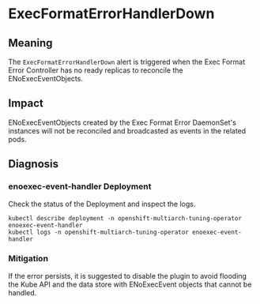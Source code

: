 # ExecFormatErrorHandlerDown

## Meaning

The `ExecFormatErrorHandlerDown` alert is triggered when the Exec Format Error Controller has no ready replicas to reconcile
the ENoExecEventObjects.

## Impact

ENoExecEventObjects created by the Exec Format Error DaemonSet's instances will not be reconciled and broadcasted as events
in the related pods.

## Diagnosis

### enoexec-event-handler Deployment

Check the status of the Deployment and inspect the logs.

```shell
kubectl describe deployment -n openshift-multiarch-tuning-operator enoexec-event-handler
kubectl logs -n openshift-multiarch-tuning-operator enoexec-event-handler
```

### Mitigation

If the error persists, it is suggested to disable the plugin to avoid flooding the Kube API and the data store with
ENoExecEvent objects that cannot be handled.
